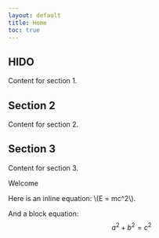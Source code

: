 ```yaml
---
layout: default
title: Home
toc: true
---
```


## HIDO
Content for section 1.
## Section 2
Content for section 2.
## Section 3
Content for section 3.

Welcome

Here is an inline equation: \\(E = mc^2\\).

And a block equation:
$$
a^2 + b^2 = c^2
$$
